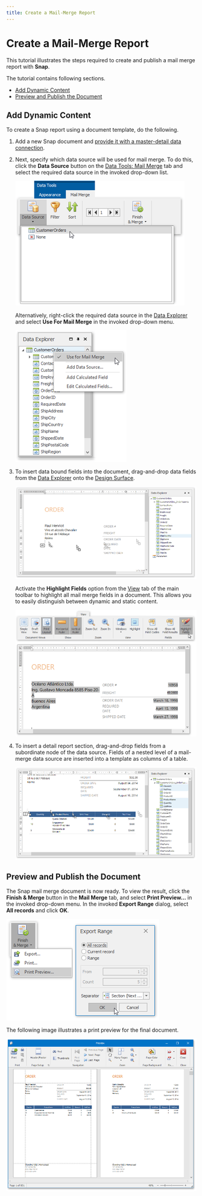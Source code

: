 ```yaml
---
title: Create a Mail-Merge Report
---
```

# Create a Mail-Merge Report
This tutorial illustrates the steps required to create and publish a mail merge report with **Snap**.

The tutorial contains following sections.
* [Add Dynamic Content](#adddynamiccontent)
* [Preview and Publish the Document](#result)

## <a name="adddynamiccontent"/>Add Dynamic Content
To create a Snap report using a document template, do the following.
1. Add a new Snap document and [provide it with a master-detail data connection](../connect-to-data/create-a-master-detail-data-source.md).
2. Next, specify which data source will be used for mail merge. To do this, click the **Data Source** button on the [Data Tools: Mail Merge](../graphical-user-interface/main-toolbar/data-tools-mail-merge.md) tab and select the required data source in the invoked drop-down list.
	
	![snap-getting-started-mail-merge02](../../../images/img22823.png)
	
	Alternatively, right-click the required data source in the [Data Explorer](../graphical-user-interface/snap-application-elements/data-explorer.md) and select **Use For Mail Merge** in the invoked drop-down menu.
	
	![snap-getting-started-mail-merge03](../../../images/img22824.png)
3. To insert data bound fields into the document, drag-and-drop data fields from the [Data Explorer](../graphical-user-interface/snap-application-elements/data-explorer.md) onto the  [Design Surface](../graphical-user-interface/snap-application-elements/design-surface.md).
	
	![snap-getting-started-mail-merge04](../../../images/img22825.png)
	
	Activate the **Highlight Fields** option from the [View](../graphical-user-interface/main-toolbar/general-tools-view.md) tab of the main toolbar to highlight all mail merge fields in a document. This allows you to easily distinguish between dynamic and static content.
	
	![snap-getting-started-mail-merge05](../../../images/img22826.png)
4. To insert a detail report section, drag-and-drop fields from a subordinate node of the data source. Fields of a nested level of a mail-merge data source are inserted into a template as columns of a table.
	
	![snap-getting-started-mail-merge06](../../../images/img22827.png)

## <a name="result"/>Preview and Publish the Document
The Snap mail merge document is now ready. To view the result, click the **Finish &amp; Merge** button in the **Mail Merge** tab, and select **Print Preview...** in the invoked  drop-down menu. In the invoked **Export Range** dialog, select **All records** and click **OK**.

![snap-mail-merge-print-preview](../../../images/img22411.png)

The following image illustrates a print preview for the final document.

![snap-getting-started-mail-merge07](../../../images/img22828.png)